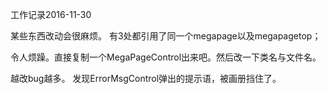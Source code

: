 工作记录2016-11-30

某些东西改动会很麻烦。
有3处都引用了同一个megapage以及megapagetop；

令人烦躁。直接复制一个MegaPageControl出来吧。然后改一下类名与文件名。

越改bug越多。
发现ErrorMsgControl弹出的提示语，被画册挡住了。
